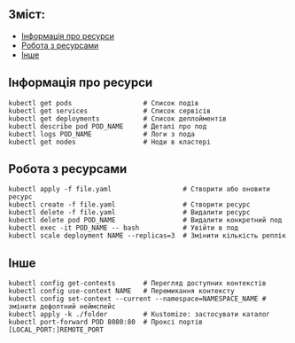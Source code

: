 ## Зміст:  
- [Інформація про ресурси](#Інформація-про-ресурси)  
- [Робота з ресурсами](#Робота-з-ресурсами)  
- [Інше](#Інше)  



##  Інформація про ресурси  
```
kubectl get pods                  # Список подів
kubectl get services              # Список сервісів
kubectl get deployments           # Список деплойментів
kubectl describe pod POD_NAME     # Деталі про под
kubectl logs POD_NAME             # Логи з пода
kubectl get nodes                 # Ноди в кластері
```

## Робота з ресурсами  
```
kubectl apply -f file.yaml                  # Створити або оновити ресурс
kubectl create -f file.yaml                 # Створити ресурс
kubectl delete -f file.yaml                 # Видалити ресурс
kubectl delete pod POD_NAME                 # Видалити конкретний под
kubectl exec -it POD_NAME -- bash           # Увійти в под
kubectl scale deployment NAME --replicas=3  # Змінити кількість реплік
```

## Інше  
```
kubectl config get-contexts       # Перегляд доступних контекстів
kubectl config use-context NAME   # Перемикання контексту
kubectl config set-context --current --namespace=NAMESPACE_NAME # змінити дефолтний неймспейс
kubectl apply -k ./folder         # Kustomize: застосувати каталог
kubectl port-forward POD 8080:80  # Проксі портів [LOCAL_PORT:]REMOTE_PORT
```

